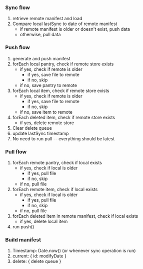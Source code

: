### Sync flow

1. retrieve remote manifest and load
2. Compare local lastSync to date of remote manifest
	- if remote manifest is older or doesn't exist, push data
	- otherwise, pull data

### Push flow

1. generate and push manifest
2. forEach local pantry, check if remote store exists
	- if yes, check if remote is older
		- if yes, save file to remote
		- if no, skip
	- if no, save pantry to remote
3. forEach local item, check if remote store exists
	- if yes, check if remote is older
		- if yes, save file to remote
		- if no, skip
	- if no, save item to remote
4. forEach deleted item, check if remote store exists
	- if yes, delete remote store
5. Clear delete queue
6. update lastSync timestamp
7. No need to run pull -- everything should be latest

### Pull flow

1. forEach remote pantry, check if local exists
	- if yes, check if local is older
		- if yes, pull file
		- if no, skip
	- if no, pull file
2. forEach remote item, check if local exists
	- if yes, check if local is older
		- if yes, pull file
		- if no, skip
	- if no, pull file
3. forEach deleted item in remote manifest, check if local exists
	- if yes, delete local item
4. run push()

### Build manifest

1. Timestamp: Date.now() (or whenever sync operation is run)
2. current: { id: modifyDate }
3. delete: { delete queue }
